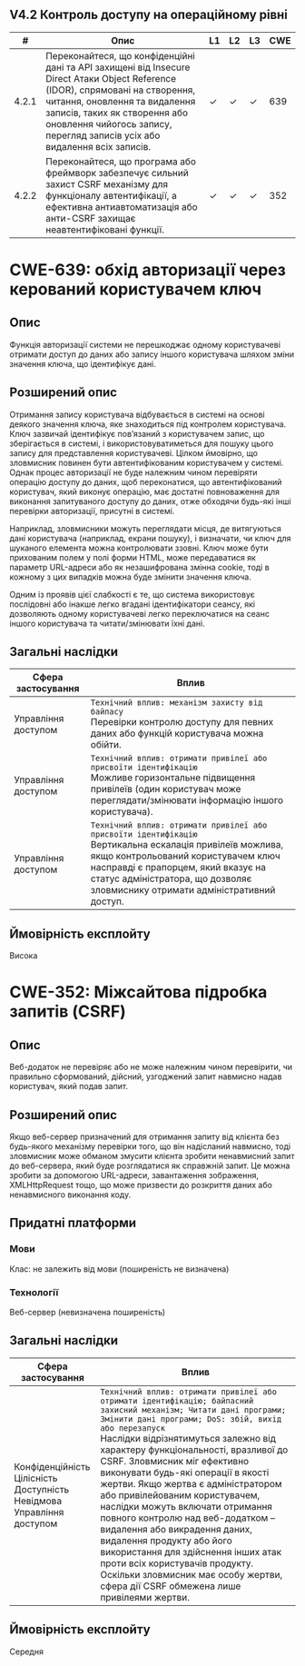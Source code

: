 ## V4.2 Контроль доступу на операційному рівні 
|# | Опис | L1 | L2 | L3 | CWE|
|--|------|----|----|----|----|
|4.2.1| Переконайтеся, що конфіденційні дані та API захищені від Insecure Direct Атаки Object Reference (IDOR), спрямовані на створення, читання, оновлення та видалення записів, таких як створення або оновлення чийогось запису, перегляд записів усіх або видалення всіх записів.|✓ |✓ |✓ |639|
|4.2.2 |Переконайтеся, що програма або фреймворк забезпечує сильний захист CSRF механізму для функціоналу автентифікації, а ефективна антиавтоматизація або анти-CSRF захищає неавтентифіковані функції.|✓| ✓| ✓ |352|
# CWE-639: обхід авторизації через керований користувачем ключ
## Опис
Функція авторизації системи не перешкоджає одному користувачеві отримати доступ до даних або запису іншого користувача шляхом зміни значення ключа, що ідентифікує дані.
## Розширений опис
Отримання запису користувача відбувається в системі на основі деякого значення ключа, яке знаходиться під контролем користувача. Ключ зазвичай ідентифікує пов’язаний з користувачем запис, що зберігається в системі, і використовуватиметься для пошуку цього запису для представлення користувачеві. Цілком ймовірно, що зловмисник повинен бути автентифікованим користувачем у системі. Однак процес авторизації не буде належним чином перевіряти операцію доступу до даних, щоб переконатися, що автентифікований користувач, який виконує операцію, має достатні повноваження для виконання запитуваного доступу до даних, отже обходячи будь-які інші перевірки авторизації, присутні в системі.

Наприклад, зловмисники можуть переглядати місця, де витягуються дані користувача (наприклад, екрани пошуку), і визначати, чи ключ для шуканого елемента можна контролювати ззовні. Ключ може бути прихованим полем у полі форми HTML, може передаватися як параметр URL-адреси або як незашифрована змінна cookie, тоді в кожному з цих випадків можна буде змінити значення ключа.

Одним із проявів цієї слабкості є те, що система використовує послідовні або інакше легко вгадані ідентифікатори сеансу, які дозволяють одному користувачеві легко переключатися на сеанс іншого користувача та читати/змінювати їхні дані.
## Загальні наслідки
|Сфера застосування | Вплив|
|-------------------|------|
|Управління доступом|```Технічний вплив: механізм захисту від байпасу``` <br /> Перевірки контролю доступу для певних даних або функцій користувача можна обійти.|
|Управління доступом|```Технічний вплив: отримати привілеї або присвоїти ідентифікацію```<br />Можливе горизонтальне підвищення привілеїв (один користувач може переглядати/змінювати інформацію іншого користувача).|
|Управління доступом|```Технічний вплив: отримати привілеї або присвоїти ідентифікацію```<br />Вертикальна ескалація привілеїв можлива, якщо контрольований користувачем ключ насправді є прапорцем, який вказує на статус адміністратора, що дозволяє зловмиснику отримати адміністративний доступ.|
## Ймовірність експлойту
Висока
# CWE-352: Міжсайтова підробка запитів (CSRF)
## Опис
Веб-додаток не перевіряє або не може належним чином перевірити, чи правильно сформований, дійсний, узгоджений запит навмисно надав користувач, який подав запит.
## Розширений опис
Якщо веб-сервер призначений для отримання запиту від клієнта без будь-якого механізму перевірки того, що він надісланий навмисно, тоді зловмисник може обманом змусити клієнта зробити ненавмисний запит до веб-сервера, який буде розглядатися як справжній запит. Це можна зробити за допомогою URL-адреси, завантаження зображення, XMLHttpRequest тощо, що може призвести до розкриття даних або ненавмисного виконання коду.
## Придатні платформи
### Мови
Клас: не залежить від мови (поширеність не визначена)
### Технології
Веб-сервер (невизначена поширеність)
## Загальні наслідки
|Сфера застосування | Вплив |
|-------------------|-------|
|Конфіденційність<br />Цілісність<br />Доступність<br />Невідмова<br />Управління доступом|```Технічний вплив: отримати привілеї або отримати ідентифікацію; байпасний захисний механізм; Читати дані програми; Змінити дані програми; DoS: збій, вихід або перезапуск``` <br />Наслідки відрізнятимуться залежно від характеру функціональності, вразливої до CSRF. Зловмисник міг ефективно виконувати будь-які операції в якості жертви. Якщо жертва є адміністратором або привілейованим користувачем, наслідки можуть включати отримання повного контролю над веб-додатком – видалення або викрадення даних, видалення продукту або його використання для здійснення інших атак проти всіх користувачів продукту. Оскільки зловмисник має особу жертви, сфера дії CSRF обмежена лише привілеями жертви.|
## Ймовірність експлойту
Середня
